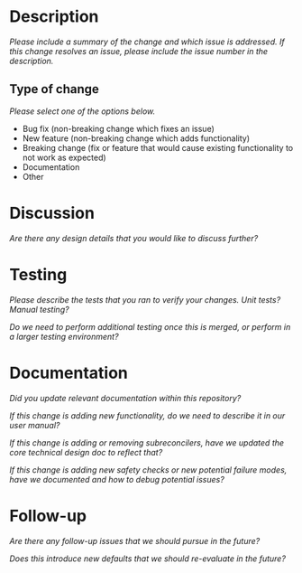 # Description

*Please include a summary of the change and which issue is addressed. If this change resolves an issue, please include the issue number in the description.*

## Type of change

*Please select one of the options below.*

- Bug fix (non-breaking change which fixes an issue)
- New feature (non-breaking change which adds functionality)
- Breaking change (fix or feature that would cause existing functionality to not work as expected)
- Documentation
- Other

# Discussion

*Are there any design details that you would like to discuss further?*

# Testing

*Please describe the tests that you ran to verify your changes. Unit tests?
Manual testing?*

*Do we need to perform additional testing once this is merged, or perform in a larger testing environment?*

# Documentation

*Did you update relevant documentation within this repository?*

*If this change is adding new functionality, do we need to describe it in our user manual?*

*If this change is adding or removing subreconcilers, have we updated the core technical design doc to reflect that?*

*If this change is adding new safety checks or new potential failure modes, have we documented and how to debug potential issues?*

# Follow-up

*Are there any follow-up issues that we should pursue in the future?*

*Does this introduce new defaults that we should re-evaluate in the future?*
